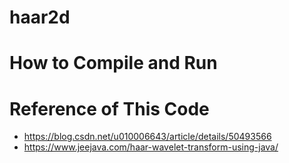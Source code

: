 # haar2d

# How to Compile and Run

# Reference of This Code
* https://blog.csdn.net/u010006643/article/details/50493566
* https://www.jeejava.com/haar-wavelet-transform-using-java/

